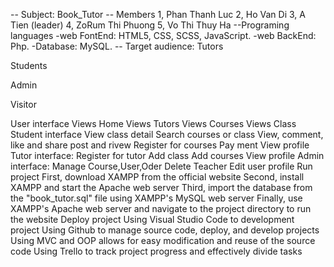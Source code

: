 -- Subject: Book_Tutor
-- Members
1, Phan Thanh Luc
2, Ho Van Di
3, A Tien (leader)
4, ZoRum Thi Phuong
5, Vo Thi Thuy Ha
--Programing languages
-web FontEnd: HTML5, CSS, SCSS, JavaScript.
-web BackEnd: Php.
-Database: MySQL.
-- Target audience:
Tutors

Students

Admin

Visitor

User interface
Views Home
Views Tutors
Views Courses
Views Class
Student interface
View class detail
Search courses or class
View, comment, like and share post and rivew
Register for courses
Pay ment
View profile
Tutor interface:
Register for tutor
Add class
Add courses
View profile
Admin interface:
Manage Course,User,Oder
Delete Teacher
Edit user profile
Run project
First, download XAMPP from the official website
Second, install XAMPP and start the Apache web server
Third, import the database from the "book_tutor.sql" file using XAMPP's MySQL web server
Finally, use XAMPP's Apache web server and navigate to the project directory to run the website
Deploy project
Using Visual Studio Code to development project
Using Github to manage source code, deploy, and develop projects
Using MVC and OOP allows for easy modification and reuse of the source code
Using Trello to track project progress and effectively divide tasks